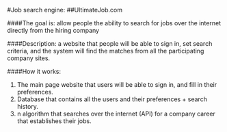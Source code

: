 #Job search engine:
##UltimateJob.com

####The goal is:
allow people the ability to search for jobs over the internet directly from the hiring company

####Description:
a website that people will be able to sign in, set search criteria,
and the system will find the matches from all the participating company sites.

####How it works:
1. The main page website that users will be able to sign in, and fill in their preferences.
2. Database that contains all the users and their preferences + search history.
3. n algorithm that searches over the internet (API) for a company career that establishes their jobs.
